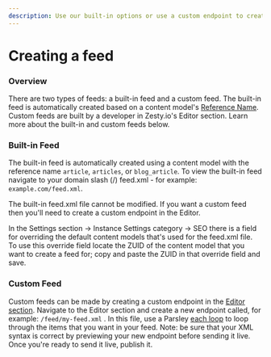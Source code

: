 ```yaml
---
description: Use our built-in options or use a custom endpoint to create a feed.
---
```


# Creating a feed

### Overview

There are two types of feeds: a built-in feed and a custom feed. The built-in feed is automatically created based on a content model's [Reference Name](https://zesty.org/glossary#parsley-reference-name). Custom feeds are built by a developer in Zesty.io's Editor section. Learn more about the built-in and custom feeds below. 

### Built-in Feed

The built-in feed is automatically created using a content model with the reference name `article`, `articles`, or `blog_article`. To view the built-in feed navigate to your domain slash \(/\) feed.xml - for example:  `example.com/feed.xml`. 

The built-in feed.xml file cannot be modified. If you want a custom feed then you'll need to create a custom endpoint in the Editor.   
  
In the Settings section -&gt; Instance Settings category -&gt; SEO there is a field for overriding the default content models that's used for the feed.xml file. To use this override field locate the ZUID of the content model that you want to create a feed for; copy and paste the ZUID in that override field and save. 

### Custom Feed

Custom feeds can be made by creating a custom endpoint in the [Editor section](https://zesty.org/services/manager-ui/editor). Navigate to the Editor section and create a new endpoint called, for example: `/feed/my-feed.xml` . In this file, use a Parsley [each loop](https://zesty.org/services/web-engine/introduction-to-parsley/each-loop-deep-dive#each-loop-basics) to loop through the items that you want in your feed. Note: be sure that your XML syntax is correct by previewing your new endpoint before sending it live. Once you're ready to send it live, publish it.









